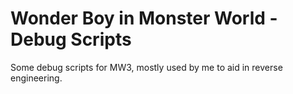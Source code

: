 # Wonder Boy in Monster World - Debug Scripts

Some debug scripts for MW3, mostly used by me to aid in reverse engineering.
